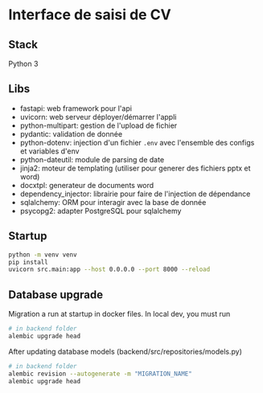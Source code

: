 # Interface de saisi de CV

## Stack

Python 3

## Libs

- fastapi: web framework pour l'api
- uvicorn: web serveur déployer/démarrer l'appli
- python-multipart: gestion de l'upload de fichier
- pydantic: validation de donnée
- python-dotenv: injection d'un fichier `.env` avec l'ensemble des configs et variables d'env
- python-dateutil: module de parsing de date
- jinja2: moteur de templating (utiliser pour generer des fichiers pptx et word)
- docxtpl: generateur de documents word
- dependency_injector: librairie pour faire de l'injection de dépendance
- sqlalchemy: ORM pour interagir avec la base de donnée
- psycopg2: adapter PostgreSQL pour sqlalchemy


## Startup

```bash
python -m venv venv
pip install
uvicorn src.main:app --host 0.0.0.0 --port 8000 --reload
```

## Database upgrade

Migration a run at startup in docker files. In local dev, you must run 
```bash
# in backend folder
alembic upgrade head
```

After updating database models (backend/src/repositories/models.py)

```bash
# in backend folder
alembic revision --autogenerate -m "MIGRATION_NAME"
alembic upgrade head
```
